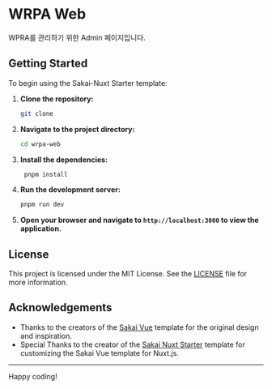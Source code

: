 # WRPA Web

WPRA를 관리하기 위한 Admin 페이지입니다.

<!-- ## Overview

The Sakai-Nuxt Starter is a port of the [Sakai Vue](https://github.com/primefaces/sakai-vue) template, tailored for Nuxt.js applications. It features a customized sidebar that replaces the default one, aiming to provide a more intuitive navigation experience.

**Note:** As this is a starter kit, it does not include certain configurations, such as the ability to change the color palette like the original Sakai Vue template. These features are planned for a more complete template currently under development.

## Features

- **Customized Sidebar:** A revamped sidebar for improved navigation.
- **Nuxt.js Integration:** Pre-configured with Nuxt.js to streamline your development process.
- **Starter Template:** Designed to be a foundation for your projects, allowing for easy customization and expansion. -->

## Getting Started

To begin using the Sakai-Nuxt Starter template:

1. **Clone the repository:**

   ```bash
   git clone
   ```

2. **Navigate to the project directory:**

   ```bash
   cd wrpa-web
   ```

3. **Install the dependencies:**

   ```bash
    pnpm install
   ```

4. **Run the development server:**

   ```bash
   pnpm run dev
   ```

5. **Open your browser and navigate to `http://localhost:3000` to view the application.**

## License

This project is licensed under the MIT License. See the [LICENSE](LICENSE) file for more information.

## Acknowledgements

- Thanks to the creators of the [Sakai Vue](https://github.com/primefaces/sakai-vue) template for the original design and inspiration.
- Special Thanks to the creator of the [Sakai Nuxt Starter](https://github.com/j0rgedev/sakai-nuxt-starter) template for customizing the Sakai Vue template for Nuxt.js.

---

Happy coding!
